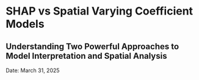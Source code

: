 # SHAP vs Spatial Varying Coefficient Models
## Understanding Two Powerful Approaches to Model Interpretation and Spatial Analysis

Date: March 31, 2025
